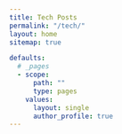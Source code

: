 ```yaml
---
title: Tech Posts
permalink: "/tech/"
layout: home
sitemap: true

defaults:
  # _pages
  - scope:
      path: ""
      type: pages
    values:
      layout: single
      author_profile: true
---
```

